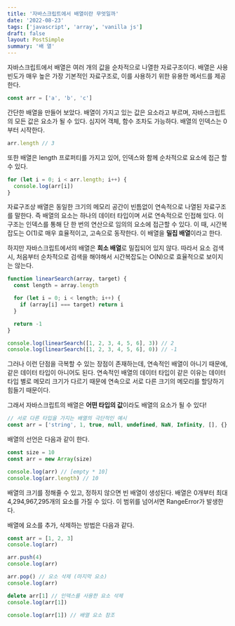 ```yaml
---
title: '자바스크립트에서 배열이란 무엇일까'
date: '2022-08-23'
tags: ['javascript', 'array', 'vanilla js']
draft: false
layout: PostSimple
summary: '배 열'
---
```


자바스크립트에서 배열은 여러 개의 값을 순차적으로 나열한 자료구조이다. 배열은 사용 빈도가 매우 높은 가장 기본적인 자료구조로, 이를 사용하기 위한 유용한 메서드를 제공한다.

```js
const arr = ['a', 'b', 'c']
```

간단한 배열을 만들어 보았다. 배열이 가지고 있는 값은 요소라고 부르며, 자바스크립트의 모든 값은 요소가 될 수 있다. 심지어 객체, 함수 조차도 가능하다. 배열의 인덱스는 0부터 시작한다.

```js
arr.length // 3
```

또한 배열은 length 프로퍼티를 가지고 있어, 인덱스와 함께 순차적으로 요소에 접근 할 수 있다.

```js
for (let i = 0; i < arr.length; i++) {
  console.log(arr[i])
}
```

자료구조상 배열은 동일한 크기의 메모리 공간이 빈틈없이 연속적으로 나열된 자료구조를 말한다. 즉 배열의 요소는 하나의 데이터 타입이며 서로 연속적으로 인접해 있다. 이 구조는 인덱스를 통해 단 한 번의 연산으로 임의의 요소에 접근할 수 있다. 이 때, 시간복잡도는 O(1)로 매우 효율적이고, 고속으로 동작한다. 이 배열을 **밀집 배열**이라고 한다.

하지만 자바스크립트에서의 배열은 **희소 배열**로 밀집되어 있지 않다. 따라서 요소 검색 시, 처음부터 순차적으로 검색을 해야해서 시간복잡도는 O(N)으로 효율적으로 보이지는 않는다.

```js
function linearSearch(array, target) {
  const length = array.length

  for (let i = 0; i < length; i++) {
    if (array[i] === target) return i
  }

  return -1
}

console.log(linearSearch([1, 2, 3, 4, 5, 6], 3)) // 2
console.log(linearSearch([1, 2, 3, 4, 5, 6], 0)) // -1
```

그러나 이런 단점을 극복할 수 있는 장점이 존재하는데, 연속적인 배열이 아니기 때문에, 같은 데이터 타입이 아니어도 된다. 연속적인 배열의 데이터 타입이 같은 이유는 데이터 타입 별로 메모리 크기가 다르기 때문에 연속으로 서로 다른 크기의 메모리를 할당하기 힘들기 때문이다.

그래서 자바스크립트의 배열은 **어떤 타입의 값**이라도 배열의 요소가 될 수 있다!

```js
// 서로 다른 타입을 가지는 배열의 극단적인 예시
const arr = ['string', 1, true, null, undefined, NaN, Infinity, [], {}, function () {}]
```

배열의 선언은 다음과 같이 한다.

```js
const size = 10
const arr = new Array(size)

console.log(arr) // [empty * 10]
console.log(arr.length) // 10
```

배열의 크기를 정해줄 수 있고, 정하지 않으면 빈 배열이 생성된다. 배열은 0개부터 최대 4,294,967,295개의 요소를 가질 수 있다. 이 범위를 넘어서면 RangeError가 발생한다.

배열에 요소를 추가, 삭제하는 방법은 다음과 같다.

```js
const arr = [1, 2, 3]
console.log(arr)

arr.push(4)
console.log(arr)

arr.pop() // 요소 삭제 (마지막 요소)
console.log(arr)

delete arr[1] // 인덱스를 사용한 요소 삭제
console.log(arr[1])

console.log(arr[1]) // 배열 요소 참조
```

